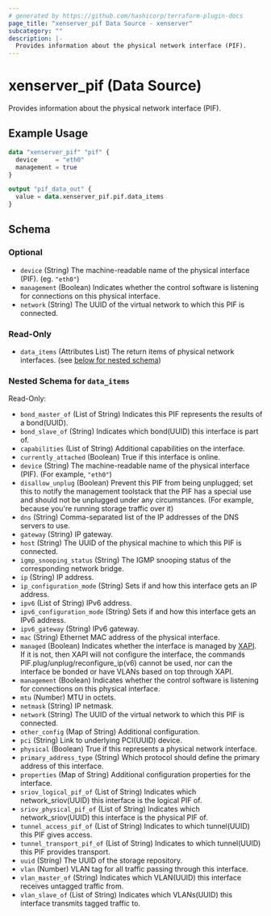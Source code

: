 ```yaml
---
# generated by https://github.com/hashicorp/terraform-plugin-docs
page_title: "xenserver_pif Data Source - xenserver"
subcategory: ""
description: |-
  Provides information about the physical network interface (PIF).
---
```


# xenserver_pif (Data Source)

Provides information about the physical network interface (PIF).

## Example Usage

```terraform
data "xenserver_pif" "pif" {
  device     = "eth0"
  management = true
}

output "pif_data_out" {
  value = data.xenserver_pif.pif.data_items
}
```

<!-- schema generated by tfplugindocs -->
## Schema

### Optional

- `device` (String) The machine-readable name of the physical interface (PIF). (eg. `"eth0"`)
- `management` (Boolean) Indicates whether the control software is listening for connections on this physical interface.
- `network` (String) The UUID of the virtual network to which this PIF is connected.

### Read-Only

- `data_items` (Attributes List) The return items of physical network interfaces. (see [below for nested schema](#nestedatt--data_items))

<a id="nestedatt--data_items"></a>
### Nested Schema for `data_items`

Read-Only:

- `bond_master_of` (List of String) Indicates this PIF represents the results of a bond(UUID).
- `bond_slave_of` (String) Indicates which bond(UUID) this interface is part of.
- `capabilities` (List of String) Additional capabilities on the interface.
- `currently_attached` (Boolean) True if this interface is online.
- `device` (String) The machine-readable name of the physical interface (PIF). (For example, `"eth0"`)
- `disallow_unplug` (Boolean) Prevent this PIF from being unplugged; set this to notify the management toolstack that the PIF has a special use and should not be unplugged under any circumstances. (For example, because you're running storage traffic over it)
- `dns` (String) Comma-separated list of the IP addresses of the DNS servers to use.
- `gateway` (String) IP gateway.
- `host` (String) The UUID of the physical machine to which this PIF is connected.
- `igmp_snooping_status` (String) The IGMP snooping status of the corresponding network bridge.
- `ip` (String) IP address.
- `ip_configuration_mode` (String) Sets if and how this interface gets an IP address.
- `ipv6` (List of String) IPv6 address.
- `ipv6_configuration_mode` (String) Sets if and how this interface gets an IPv6 address.
- `ipv6_gateway` (String) IPv6 gateway.
- `mac` (String) Ethernet MAC address of the physical interface.
- `managed` (Boolean) Indicates whether the interface is managed by [XAPI](https://github.com/xapi-project/xen-api). If it is not, then XAPI will not configure the interface, the commands PIF.plug/unplug/reconfigure_ip(v6) cannot be used, nor can the interface be bonded or have VLANs based on top through XAPI.
- `management` (Boolean) Indicates whether the control software is listening for connections on this physical interface.
- `mtu` (Number) MTU in octets.
- `netmask` (String) IP netmask.
- `network` (String) The UUID of the virtual network to which this PIF is connected.
- `other_config` (Map of String) Additional configuration.
- `pci` (String) Link to underlying PCI(UUID) device.
- `physical` (Boolean) True if this represents a physical network interface.
- `primary_address_type` (String) Which protocol should define the primary address of this interface.
- `properties` (Map of String) Additional configuration properties for the interface.
- `sriov_logical_pif_of` (List of String) Indicates which network_sriov(UUID) this interface is the logical PIF of.
- `sriov_physical_pif_of` (List of String) Indicates which network_sriov(UUID) this interface is the physical PIF of.
- `tunnel_access_pif_of` (List of String) Indicates to which tunnel(UUID) this PIF gives access.
- `tunnel_transport_pif_of` (List of String) Indicates to which tunnel(UUID) this PIF provides transport.
- `uuid` (String) The UUID of the storage repository.
- `vlan` (Number) VLAN tag for all traffic passing through this interface.
- `vlan_master_of` (String) Indicates which VLAN(UUID) this interface receives untagged traffic from.
- `vlan_slave_of` (List of String) Indicates which VLANs(UUID) this interface transmits tagged traffic to.
